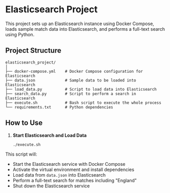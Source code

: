 
# Elasticsearch Project

This project sets up an Elasticsearch instance using Docker Compose, loads sample match data into Elasticsearch, and performs a full-text search using Python.

## Project Structure

```
elasticsearch_project/
│
├── docker-compose.yml    # Docker Compose configuration for Elasticsearch
├── data.json             # Sample data to be loaded into Elasticsearch
├── load_data.py          # Script to load data into Elasticsearch
├── search_data.py        # Script to perform a search in Elasticsearch
├── execute.sh            # Bash script to execute the whole process
└── requirements.txt      # Python dependencies
```

## How to Use

1. **Start Elasticsearch and Load Data**
    ```bash
    ./execute.sh
    ```

This script will:
- Start the Elasticsearch service with Docker Compose
- Activate the virtual environment and install dependencies
- Load data from `data.json` into Elasticsearch
- Perform a full-text search for matches including "England"
- Shut down the Elasticsearch service
